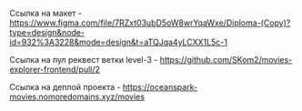 Ссылка на макет - https://www.figma.com/file/7RZxt03ubD5oW8wrYqaWxe/Diploma-(Copy)?type=design&node-id=932%3A3228&mode=design&t=aTQJqa4yLCXX1L5c-1

Ссылка на пул реквест ветки level-3 - https://github.com/SKom2/movies-explorer-frontend/pull/2

Ссылка на деплой проекта - https://oceanspark-movies.nomoredomains.xyz/movies
